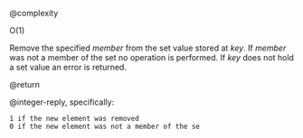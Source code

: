@complexity

O(1)


Remove the specified _member_ from the set value stored at _key_. If
_member_ was not a member of the set no operation is performed. If _key_
does not hold a set value an error is returned.

@return

@integer-reply, specifically:

    1 if the new element was removed
    0 if the new element was not a member of the se
